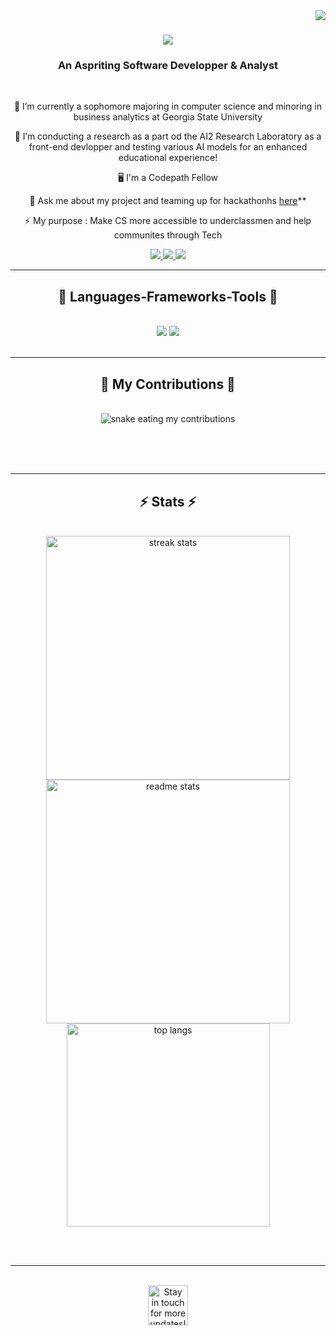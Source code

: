 <img align="right" src="https://visitor-badge.laobi.icu/badge?page_id=Vanohra.Vanohra" />

<h1 align="center">
    <img src="https://readme-typing-svg.herokuapp.com/?font=Righteous&size=35&center=true&vCenter=true&width=500&height=70&duration=4000&lines=Hi+There!+👋;+I'm+Vanohra+Gaspard!;" />
</h1>

<h3 align="center">An Aspriting Software Developper & Analyst</h3>
<br/>

<div align="center">
 
 🔭 I’m currently a sophomore majoring in computer science and minoring in business analytics at Georgia State University
 
 🌱 I’m conducting a research as a part od the AI2 Research Laboratory as a front-end devlopper and testing various AI models for an enhanced educational experience!

 🖥️ I'm a Codepath Fellow 

💬 Ask me about my project and teaming up for hackathonhs [here](https://www.linkedin.com/in/vanohra-gaspard-chrissy/)**

⚡ My purpose : Make CS more accessible to underclassmen and help communites through Tech

 </div>
 
<div align="center"> 
  <a href="mailto:gaspardvanohra@gmail.com">
    <img src="https://img.shields.io/badge/Gmail-333333?style=for-the-badge&logo=gmail&logoColor=red" />
  </a>
  <a href="https://www.linkedin.com/in/vanohra-gaspard-chrissy/" target="_blank">
    <img src="https://img.shields.io/badge/LinkedIn-0077B5?style=for-the-badge&logo=linkedin&logoColor=white" target="_blank" />
  </a>
  <a href="https://github.com/Vanohra" target="_blank">
     <img src="https://img.shields.io/badge/Portfolio-FF5722?style=for-the-badge&logo=todoist&logoColor=white" target="_blank" /> <!-- sqlite, safari, google-chrome are other good icon options -->
  </a>
</div>

 <hr/>
 
<h2 align="center">🫧 Languages-Frameworks-Tools 🫧</h2>
<br/>
<div align="center">
    <img src="https://skillicons.dev/icons?i=react,html,css,vscode,github,figma,javascript" />
    <img src="https://skillicons.dev/icons?i=python,firebase,nextjs,flask" /><br>
</div>

<br/>
<hr/>

<div align="center">
  <h2>🐍 My Contributions 🐍</h2>
  <br>
  <img alt="snake eating my contributions" src="https://raw.githubusercontent.com/Vanohra/Vanohra/output/github-contribution-grid-snake.svg" />
  
  <br/><br/><br/>
</div>

<hr/>

<h2 align="center">⚡ Stats ⚡</h2>
<br>
<div align=center>
  <img width=390 src="https://streak-stats.demolab.com/?user=salesp07&count_private=true&theme=react&border_radius=10" alt="streak stats"/>
  <img width=390 src="https://github-readme-stats.vercel.app/api?username=salesp07&show_icons=true&theme=material-palenight&rank_icon=github&border_radius=10" alt="readme stats" />
  <br/>
  <img width=325 align="center" src="https://github-readme-stats.vercel.app/api/top-langs/?username=salesp07&langs_count=8&layout=compact&theme=react&border_radius=10&size_weight=0.5&count_weight=0.5&exclude_repo=github-readme-stats" alt="top langs" />
</div>

<br/><br/>

<hr/>

<br/>

<div align="center">
<a href='https://ko-fi.com/V7V4RAK9C' target='_blank'><img height='64' style='border:0px;height:64px;' src='https://storage.ko-fi.com/cdn/kofi1.png?v=3' border='0' alt='Stay in touch for more updates!' /></a>
</div>

<br/>

